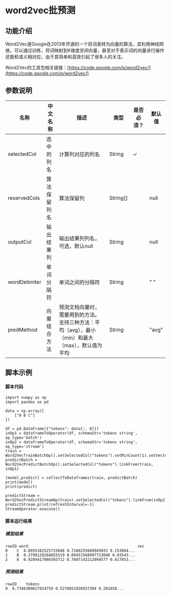 # word2vec批预测

## 功能介绍

Word2Vec是Google在2013年开源的一个将词表转为向量的算法，其利用神经网络，可以通过训练，将词映射到K维度空间向量，甚至对于表示词的向量进行操作还能和语义相对应，由于其简单和高效引起了很多人的关注。

Word2Vec的工具包相关链接：[https://code.google.com/p/word2vec/](https://code.google.com/p/word2vec/)

## 参数说明

<!-- This is the start of auto-generated parameter info -->
<!-- DO NOT EDIT THIS PART!!! -->
| 名称 | 中文名称 | 描述 | 类型 | 是否必须？ | 默认值 |
| --- | --- | --- | --- | --- | --- |
| selectedCol | 选中的列名 | 计算列对应的列名 | String | ✓ |  |
| reservedCols | 算法保留列名 | 算法保留列 | String[] |  | null |
| outputCol | 输出结果列 | 输出结果列列名，可选，默认null | String |  | null |
| wordDelimiter | 单词分隔符 | 单词之间的分隔符 | String |  | " " |
| predMethod | 向量组合方法 | 预测文档向量时，需要用到的方法。支持三种方法：平均（avg），最小（min）和最大（max），默认值为平均 | String |  | "avg" |<!-- This is the end of auto-generated parameter info -->


## 脚本示例
#### 脚本代码
```
import numpy as np
import pandas as pd

data = np.array([
    ["A B C"]
])

df = pd.DataFrame({"tokens": data[:, 0]})
inOp1 = dataframeToOperator(df, schemaStr='tokens string', op_type='batch')
inOp2 = dataframeToOperator(df, schemaStr='tokens string', op_type='stream')
train = Word2VecTrainBatchOp().setSelectedCol("tokens").setMinCount(1).setVectorSize(4).linkFrom(inOp1)
predictBatch = Word2VecPredictBatchOp().setSelectedCol("tokens").linkFrom(train, inOp1)

[model,predict] = collectToDataframes(train, predictBatch)
print(model)
print(predict)

predictStream = Word2VecPredictStreamOp(train).setSelectedCol("tokens").linkFrom(inOp2)
predictStream.print(refreshInterval=-1)
StreamOperator.execute()
```

#### 脚本运行结果
##### 模型结果
```
rowID word                                                vec
0    C  0.8955382525715048 0.7260255668945033 0.153084...
1    B  0.3799129268855519 0.09451568997723046 0.03543...
2    A  0.9284417086503712 0.7607143212094577 0.417053...
```

##### 预测结果
```
rowID    tokens
0  0.7346309627024759 0.5270851926937304 0.201858...
```

